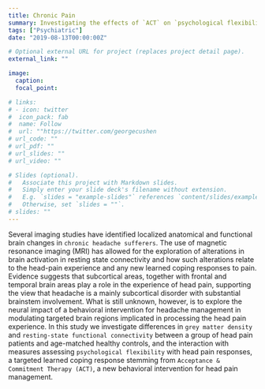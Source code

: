 ```yaml
---
title: Chronic Pain
summary: Investigating the effects of `ACT` on `psychological flexibility` and associated `brain anatomy and function` in `chronic pain` patients.
tags: ["Psychiatric"]
date: "2019-08-13T00:00:00Z"

# Optional external URL for project (replaces project detail page).
external_link: ""

image:
  caption: 
  focal_point: 

# links:
# - icon: twitter
#  icon_pack: fab
#  name: Follow
#  url: ""https://twitter.com/georgecushen
# url_code: ""
# url_pdf: ""
# url_slides: ""
# url_video: ""

# Slides (optional).
#   Associate this project with Markdown slides.
#   Simply enter your slide deck's filename without extension.
#   E.g. `slides = "example-slides"` references `content/slides/example-slides.md`.
#   Otherwise, set `slides = ""`.
# slides: ""
---
```


Several imaging studies have identified localized anatomical and functional brain changes in `chronic headache sufferers`. The use of magnetic resonance imaging (MRI) has allowed for the exploration of alterations in brain activation in resting state connectivity and how such alterations relate to the head-pain experience and any new learned coping responses to pain. Evidence suggests that subcortical areas, together with frontal and temporal brain areas play a role in the experience of head pain, supporting the view that headache is a mainly subcortical disorder with substantial brainstem involvement. What is still unknown, however, is to explore the neural impact of a behavioral intervention for headache management in modulating targeted brain regions implicated in processing the head pain experience. In this study we investigate differences in `grey matter density` and `resting-state functional connectivity` between a group of head pain patients and age-matched healthy controls, and the interaction with measures assessing `psychological flexibility` with head pain responses, a targeted learned coping response stemming from `Acceptance & Commitment Therapy (ACT)`, a new behavioral intervention for head pain management.